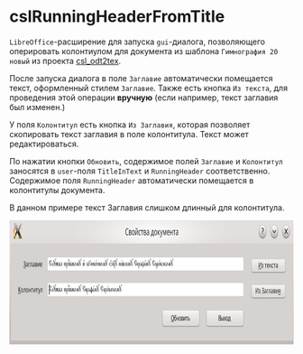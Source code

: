 # cslRunningHeaderFromTitle

`LibreOffice`-расширение для запуска `gui`-диалога, позволяющего оперировать колонтиулом для документа из шаблона `Гимнография 20 новый` из проекта [csl_odt2tex](https://github.com/EliseyP/csl_odt2tex).

После запуска диалога в поле `Заглавие` автоматически помещается текст, оформленный стилем `Заглавие`. Также есть кнопка `Из текста`, для проведения этой операции **вручную** (если например, текст заглавия был изменен.)

У поля `Колонтитул` есть кнопка `Из Заглавия`, которая позволяет скопировать текст заглавия в поле колонтитула. Текст может редактироваться.

По нажатии кнопки `Обновить`, содержимое полей `Заглавие` и `Колонтитул` заносятся в `user`-поля `TitleInText` и `RunningHeader` соответственно. Содержимое поля `RunningHeader` автоматически помещается в колонтитулы документа.

В данном примере текст Заглавия слишком длинный для колонтитула.

<img src="images/example.jpeg" width="800" height="220">



